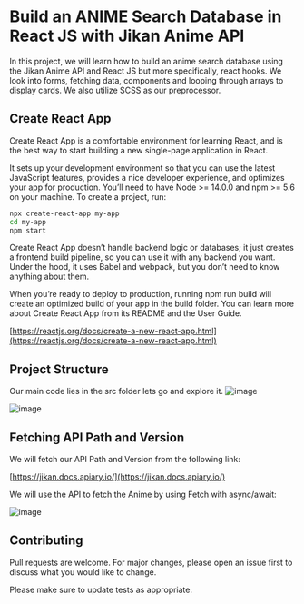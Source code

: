 # Build an ANIME Search Database in React JS with Jikan Anime API

In this project, we will learn how to build an anime search database using the Jikan Anime API and React JS but more specifically, react hooks. We look into forms, fetching data, components and looping through arrays to display cards. We also utilize SCSS as our preprocessor.

## Create React App

Create React App is a comfortable environment for learning React, and is the best way to start building a new single-page application in React.

It sets up your development environment so that you can use the latest JavaScript features, provides a nice developer experience, and optimizes your app for production. You’ll need to have Node >= 14.0.0 and npm >= 5.6 on your machine. To create a project, run:

```bash
npx create-react-app my-app
cd my-app
npm start
```
Create React App doesn’t handle backend logic or databases; it just creates a frontend build pipeline, so you can use it with any backend you want. Under the hood, it uses Babel and webpack, but you don’t need to know anything about them.

When you’re ready to deploy to production, running npm run build will create an optimized build of your app in the build folder. You can learn more about Create React App from its README and the User Guide.

[https://reactjs.org/docs/create-a-new-react-app.html](https://reactjs.org/docs/create-a-new-react-app.html)

## Project Structure
Our main code lies in the src folder lets go and explore it.
![image](https://user-images.githubusercontent.com/108209653/175810661-8c1312b3-b08c-43ea-a2b0-39ca0d0bb781.png)

![image](https://user-images.githubusercontent.com/108209653/175811188-7b0c90de-6101-4cf1-a6a0-033464fa4ec4.png)

## Fetching API Path and Version

We will fetch our API Path and Version from the following link:

[https://jikan.docs.apiary.io/](https://jikan.docs.apiary.io/)

We will use the API to fetch the Anime by using Fetch with async/await:

![image](https://user-images.githubusercontent.com/108209653/175811745-b437f5bc-1100-4fbd-8a2b-6898632ab0f0.png)






## Contributing
Pull requests are welcome. For major changes, please open an issue first to discuss what you would like to change.

Please make sure to update tests as appropriate.

